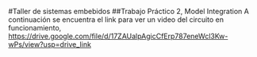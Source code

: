 #Taller de sistemas embebidos
##Trabajo Práctico 2, Model Integration
 A continuación se encuentra el link para ver un video del circuito en funcionamiento,
 https://drive.google.com/file/d/17ZAUalpAgicCfErp787eneWcl3Kw-wPs/view?usp=drive_link
